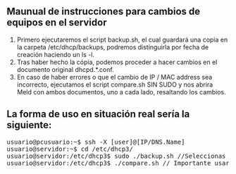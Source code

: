 ## Maunual de instrucciones para cambios de equipos en el servidor

1. Primero ejecutaremos el script backup.sh, el cual guardará una copia en la carpeta /etc/dhcp/backups, podremos distinguirla por fecha de creación haciendo un ls -l.
2. Tras haber hecho la cópia, podemos proceder a hacer cambios en el documento original dhcpd.*.conf.
3. En caso de haber errores o que el cambio de IP / MAC address sea incorrecto, ejecutamos el script compare.sh SIN SUDO y nos abrira Meld con ambos documentos, uno a cada lado, resaltando los cambios.

## La forma de uso en situación real sería la siguiente:
<pre lan="console">usuario@pcusuario:~$ ssh -X [user]@[IP/DNS.Name]
usuario@servidor:~$ cd /etc/dhcp3/
usuario@servidor:/etc/dhcp3$ sudo ./backup.sh //Seleccionas el fichero a guardar
usuario@servidor:/etc/dhcp3$ ./compare.sh // Importante usar sin sudo </pre>

